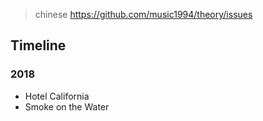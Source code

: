 > chinese https://github.com/music1994/theory/issues

## Timeline

### 2018
* Hotel California
* Smoke on the Water
